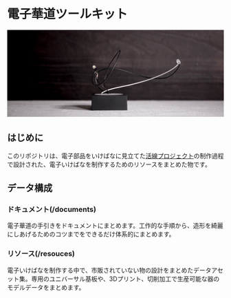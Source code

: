# 電子華道ツールキット

![作品・日辻](documents/assets/hitsuji.jpg)

## はじめに

このリポジトリは、電子部品をいけばなに見立てた[活線プロジェクト](https://www.instagram.com/kassen_project/)の制作過程で設計された、電子いけばなを制作するためのリソースをまとめた物です。

## データ構成

### ドキュメント(/documents)

電子華道の手引きをドキュメントにまとめます。工作的な手順から、造形を綺麗にしあげるためのコツまでをできるだけ体系的にまとめます。

### リソース(/resouces)

電子いけばなを制作する中で、市販されていない物の設計をまとめたデータアセット集。専用のユニバーサル基板や、3Dプリント、切削加工で生産可能な器のモデルデータをまとめます。